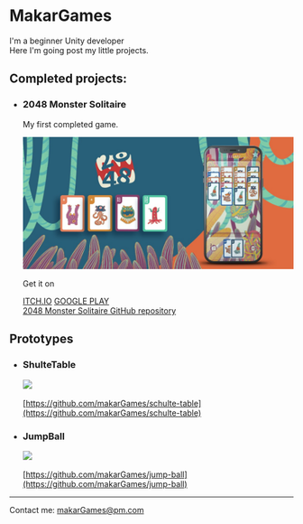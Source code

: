 # MakarGames
I'm a beginner Unity developer<br>
Here I'm going post my little projects.

## Сompleted projects:

- ### 2048 Monster Solitaire
  My first completed game.<br>

  <img src = "./images/banner.jpg">


  Get it on 
  
  
  [ITCH.IO](https://makargames.itch.io/2048-monster-solitaire)
  [GOOGLE PLAY](https://play.google.com/store/apps/details?id=com.makar.dva)<br>
  [2048 Monster Solitaire GitHub repository](https://github.com/makarGames/2048-Monster-Solitaire-WebGL)

## Prototypes
- ### ShulteTable
  <img src = "https://github.com/makarGames/schulte-table/blob/b73f4fcf809c152e74ea26a730c2fb7d5dc66c69/gameplay.gif" width = 200>
  <br>

  [https://github.com/makarGames/schulte-table](https://github.com/makarGames/schulte-table)
- ### JumpBall
  
  <img src = "https://github.com/makarGames/jump-ball/blob/43f2d7dfc557cbcb4de9ba925b806618918fd25f/gameplay.gif">
  <br>

  [https://github.com/makarGames/jump-ball](https://github.com/makarGames/jump-ball)
***
Contact me: makarGames@pm.com
